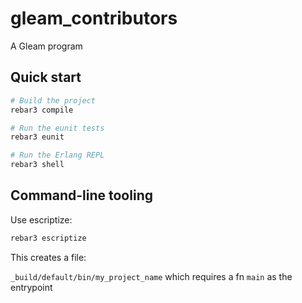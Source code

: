 # gleam_contributors

A Gleam program


## Quick start

```sh
# Build the project
rebar3 compile

# Run the eunit tests
rebar3 eunit

# Run the Erlang REPL
rebar3 shell
```


## Command-line tooling

Use escriptize:

```sh
rebar3 escriptize
```

This creates a file:

`_build/default/bin/my_project_name` which requires a fn `main` as the entrypoint